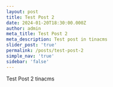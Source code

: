 ```yaml
---
layout: post
title: Test Post 2
date: 2024-01-20T18:30:00.000Z
author: admin
meta_title: Test Post 2
meta_description: Test post in tinacms
slider_post: 'true'
permalink: /posts/test-post-2
simple_nav: 'true'
sidebar: 'false'
---
```


Test Post 2 tinacms
